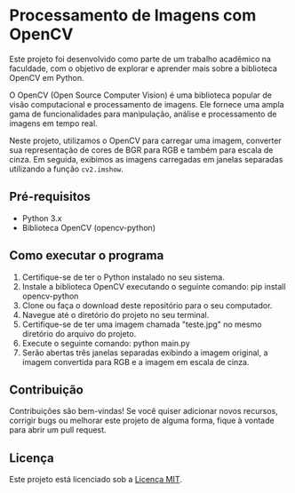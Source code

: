 # Processamento de Imagens com OpenCV

Este projeto foi desenvolvido como parte de um trabalho acadêmico na faculdade, com o objetivo de explorar e aprender mais sobre a biblioteca OpenCV em Python.

O OpenCV (Open Source Computer Vision) é uma biblioteca popular de visão computacional e processamento de imagens. Ele fornece uma ampla gama de funcionalidades para manipulação, análise e processamento de imagens em tempo real.

Neste projeto, utilizamos o OpenCV para carregar uma imagem, converter sua representação de cores de BGR para RGB e também para escala de cinza. Em seguida, exibimos as imagens carregadas em janelas separadas utilizando a função `cv2.imshow`.

## Pré-requisitos

- Python 3.x
- Biblioteca OpenCV (opencv-python)

## Como executar o programa

1. Certifique-se de ter o Python instalado no seu sistema.
2. Instale a biblioteca OpenCV executando o seguinte comando: pip install opencv-python
3. Clone ou faça o download deste repositório para o seu computador.
4. Navegue até o diretório do projeto no seu terminal.
5. Certifique-se de ter uma imagem chamada "teste.jpg" no mesmo diretório do arquivo do projeto.
6. Execute o seguinte comando: python main.py
7. Serão abertas três janelas separadas exibindo a imagem original, a imagem convertida para RGB e a imagem em escala de cinza.

## Contribuição

Contribuições são bem-vindas! Se você quiser adicionar novos recursos, corrigir bugs ou melhorar este projeto de alguma forma, fique à vontade para abrir um pull request.

## Licença

Este projeto está licenciado sob a [Licença MIT](LICENSE).

